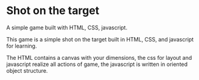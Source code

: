 # Shot on the target

A simple game built with HTML, CSS, javascript.

This game is a simple shot on the target built in HTML, CSS, and javascript for learning.

The HTML contains a canvas with your dimensions, the css for layout and javascript realize all actions of game, the javascript is written in oriented object structure.
